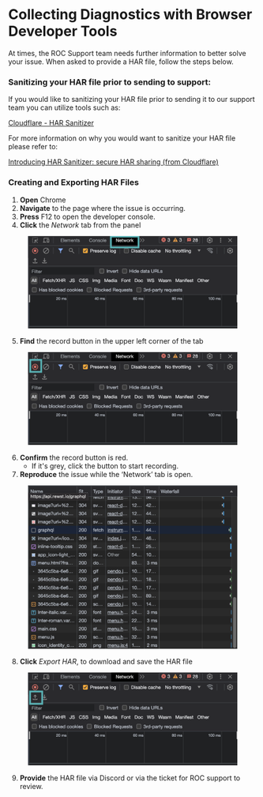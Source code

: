# Collecting Diagnostics with Browser  Developer Tools

At times, the ROC Support team needs further information to better solve your issue. When asked to provide a HAR file, follow the steps below.

### Sanitizing your HAR file prior to sending to support:
If you would like to sanitizing your HAR file prior to sending it to our support team you can utilize tools such as:

[Cloudflare - HAR Sanitizer](https://har-sanitizer.pages.dev/)

For more information on why you would want to sanitize your HAR file please refer to:

[Introducing HAR Sanitizer: secure HAR sharing (from Cloudflare)](https://blog.cloudflare.com/introducing-har-sanitizer-secure-har-sharing/) 

### Creating and Exporting HAR Files

1. **Open** Chrome&#x20;
2. **Navigate** to the page where the issue is occurring.
3. **Press** F12 to open the developer console.&#x20;
4. **Click** the _Network_ tab from the panel

<figure><img src="../../.gitbook/assets/image (10).png" alt=""><figcaption></figcaption></figure>

5. **Find** the record button in the upper left corner of the tab&#x20;

<figure><img src="../../.gitbook/assets/image (9).png" alt=""><figcaption></figcaption></figure>

6. **Confirm** the record button is red.&#x20;
   * If it's grey, click the button to start recording.&#x20;
7. **Reproduce** the issue while the ‘Network’ tab is open.

<figure><img src="../../.gitbook/assets/image (8).png" alt=""><figcaption></figcaption></figure>

8. **Click** _Export HAR_, to download and save the HAR file

<figure><img src="../../.gitbook/assets/image (7).png" alt=""><figcaption></figcaption></figure>

9. **Provide** the HAR file via Discord or via the ticket for ROC support to review.

